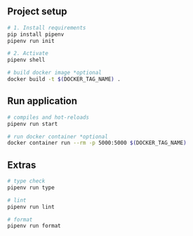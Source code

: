 ## Project setup

```sh
# 1. Install requirements
pip install pipenv
pipenv run init

# 2. Activate
pipenv shell
```

```sh
# build docker image *optional
docker build -t $(DOCKER_TAG_NAME) .
```

## Run application
```sh
# compiles and hot-reloads
pipenv run start
```

```sh
# run docker container *optional
docker container run --rm -p 5000:5000 $(DOCKER_TAG_NAME)
```

## Extras
```sh
# type check
pipenv run type
```

```sh
# lint
pipenv run lint
```

```sh
# format
pipenv run format
```